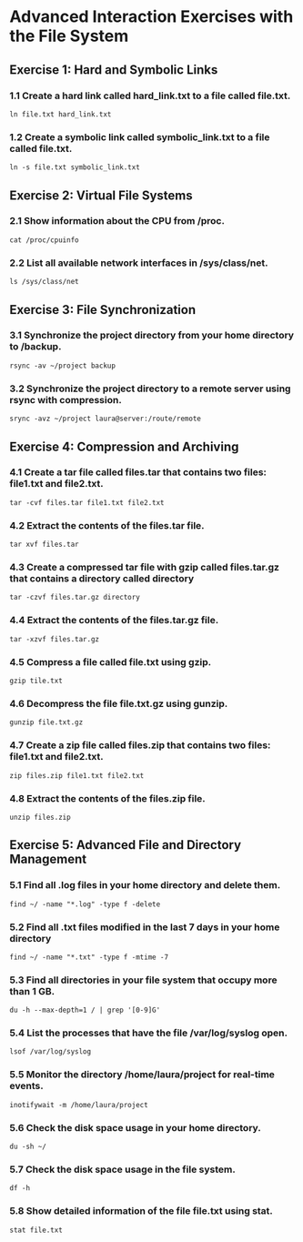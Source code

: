 # Advanced Interaction Exercises with the File System

## Exercise 1: Hard and Symbolic Links

### 1.1 Create a hard link called hard_link.txt to a file called file.txt.

```
ln file.txt hard_link.txt
```

### 1.2 Create a symbolic link called symbolic_link.txt to a file called file.txt.

```
ln -s file.txt symbolic_link.txt
```

## Exercise 2: Virtual File Systems

### 2.1 Show information about the CPU from /proc.

```
cat /proc/cpuinfo
```

### 2.2 List all available network interfaces in /sys/class/net.

```
ls /sys/class/net
```

## Exercise 3: File Synchronization

### 3.1 Synchronize the project directory from your home directory to /backup.

```
rsync -av ~/project backup
```

### 3.2 Synchronize the project directory to a remote server using rsync with compression.

```
srync -avz ~/project laura@server:/route/remote
```

## Exercise 4: Compression and Archiving

### 4.1 Create a tar file called files.tar that contains two files: file1.txt and file2.txt.

```
tar -cvf files.tar file1.txt file2.txt
```

### 4.2 Extract the contents of the files.tar file.

```
tar xvf files.tar
```

### 4.3 Create a compressed tar file with gzip called files.tar.gz that contains a directory called directory

```
tar -czvf files.tar.gz directory
```

### 4.4 Extract the contents of the files.tar.gz file.

```
tar -xzvf files.tar.gz
```

### 4.5 Compress a file called file.txt using gzip.

```
gzip tile.txt
```

### 4.6 Decompress the file file.txt.gz using gunzip.

```
gunzip file.txt.gz
```

### 4.7 Create a zip file called files.zip that contains two files: file1.txt and file2.txt.

```
zip files.zip file1.txt file2.txt
```

### 4.8 Extract the contents of the files.zip file.

```
unzip files.zip
```

## Exercise 5: Advanced File and Directory Management

### 5.1 Find all .log files in your home directory and delete them.

```
find ~/ -name "*.log" -type f -delete
```

### 5.2 Find all .txt files modified in the last 7 days in your home directory

```
find ~/ -name "*.txt" -type f -mtime -7
```

### 5.3 Find all directories in your file system that occupy more than 1 GB.

```
du -h --max-depth=1 / | grep '[0-9]G'
```

### 5.4 List the processes that have the file /var/log/syslog open.

```
lsof /var/log/syslog
```

### 5.5 Monitor the directory /home/laura/project for real-time events.

```
inotifywait -m /home/laura/project
```

### 5.6 Check the disk space usage in your home directory.

```
du -sh ~/
```

### 5.7 Check the disk space usage in the file system.

```
df -h
```

### 5.8 Show detailed information of the file file.txt using stat.

```
stat file.txt
```
